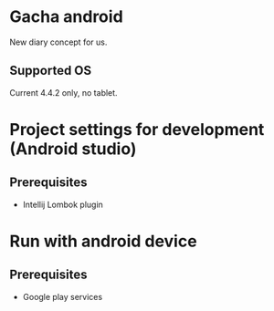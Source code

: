 # Gacha android
New diary concept for us.

## Supported OS
Current 4.4.2 only, no tablet.

# Project settings for development (Android studio)
## Prerequisites
* Intellij Lombok plugin

# Run with android device
## Prerequisites
* Google play services